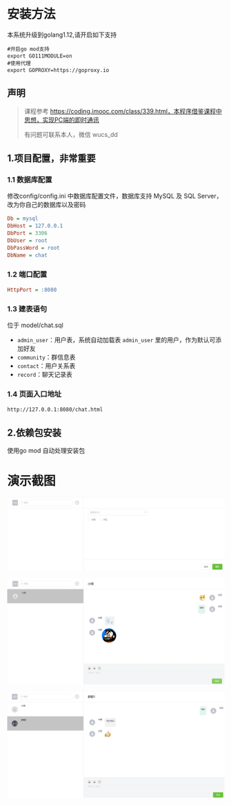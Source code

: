 # 安装方法
本系统升级到golang1.12,请开启如下支持
```
#开启go mod支持
export GO111MODULE=on
#使用代理
export GOPROXY=https://goproxy.io

```

## 声明
> 课程参考 https://coding.imooc.com/class/339.html，本程序借鉴课程中思想，实现PC端的即时通讯  
> 
> 有问题可联系本人，微信 wucs_dd

## 1.项目配置，非常重要

### 1.1 数据库配置
修改config/config.ini 中数据库配置文件，数据库支持 MySQL 及 SQL Server，改为你自己的数据库以及密码
```ini
Db = mysql
DbHost = 127.0.0.1
DbPort = 3306
DbUser = root
DbPassWord = root
DbName = chat
```

### 1.2 端口配置
```ini
HttpPort = :8080
```

### 1.3 建表语句
位于 model/chat.sql

+ `admin_user`：用户表，系统自动加载表 `admin_user` 里的用户，作为默认可添加好友
+ `community`：群信息表
+ `contact`：用户关系表
+ `record`：聊天记录表

### 1.4 页面入口地址
```
http://127.0.0.1:8080/chat.html
```

## 2.依赖包安装

使用go mod 自动处理安装包

# 演示截图
![添加好友](/asset/img/show/add.png)

![单聊](/asset/img/show/chat1.png)

![群聊](/asset/img/show/chat2.png) 

